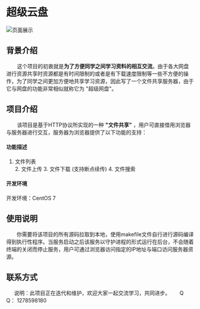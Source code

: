 ﻿# 超级云盘
![页面展示](https://img-blog.csdnimg.cn/20200826204406452.png?x-oss-process=image/watermark,type_ZmFuZ3poZW5naGVpdGk,shadow_10,text_aHR0cHM6Ly9ibG9nLmNzZG4ubmV0L3dlaXhpbl80MzQxMTM2NQ==,size_16,color_FFFFFF,t_70#pic_center)
## 背景介绍
&ensp; &ensp; &ensp;这个项目的初衷就是**为了方便同学之间学习资料的相互交流**。由于各大网盘进行资源共享时资源都是有时间限制的或者是有下载速度限制等一些不方便的操作，为了同学之间更加方便地共享学习资源，因此写了一个文件共享服务器，由于它与网盘的功能非常相似就称它为 "超级网盘"。
## 项目介绍
&ensp; &ensp; &ensp;该项目是基于HTTP协议所实现的一种 **"文件共享"** ，用户可直接借用浏览器与服务器进行交互，服务器为浏览器提供了以下功能的支持：
#### 功能描述
   1. 文件列表                                                                                                                     
    2. 文件上传
    3. 文件下载 (支持断点续传)
     4. 文件搜索
#### 开发环境
   开发环境：CentOS 7
## 使用说明
&ensp;&ensp;&ensp;&ensp;你需要将该项目的所有源码拉取到本地，使用makefile文件自行进行源码编译得到执行性程序。当服务启动之后该服务以守护进程的形式运行在后台，不会随着终端的关闭而停止服务，用户可通过浏览器访问指定的IP地址与端口访问服务器资源。
## 联系方式
&ensp;&ensp;&ensp;说明：此项目正在迭代和维护，欢迎大家一起交流学习，共同进步。
&ensp;&ensp;&ensp;Q Q： 1278598180
